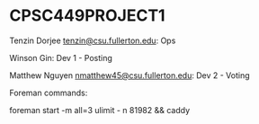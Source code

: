 # CPSC449PROJECT1

Tenzin Dorjee tenzin@csu.fullerton.edu: Ops

Winson Gin: Dev 1 - Posting

Matthew Nguyen nmatthew45@csu.fullerton.edu: Dev 2 - Voting

Foreman commands:

foreman start -m all=3
ulimit - n 81982 && caddy
